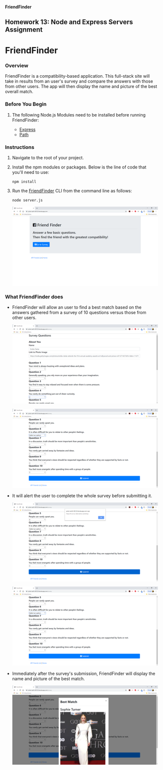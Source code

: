 #### FriendFinder
Homework 13: Node and Express Servers Assignment
---
# FriendFinder

### Overview

FriendFinder is a compatibility-based application. This full-stack site will take in results from an user's survey and compare the answers with those from other users. The app will then display the name and picture of the best overall match.

### Before You Begin

1. The following Node.js Modules need to be installed before running FriendFinder:

    - [Express](https://www.npmjs.com/package/express)
    - [Path](https://www.npmjs.com/package/path)

### Instructions

1. Navigate to the root of your project.

2. Install the npm modules or packages. Below is the line of code that you'll need to use:
    ```
    npm install
    ```
3. Run the [FriendFinder](https://polar-earth-08125.herokuapp.com/) CLI from the command line as follows:
	```
	node server.js
	```
	![Browser](https://github.com/gromanbb/FriendFinder/blob/master/demo/FriendFinder_Home.png)

### What FriendFinder does

- FriendFinder will allow an user to find a best match based on the answers gathered from a survey of 10 questions versus those from other users.

  ![Survey](https://github.com/gromanbb/FriendFinder/blob/master/demo/FriendFinder_Survey_a.png)

  

  ![Survey](https://github.com/gromanbb/FriendFinder/blob/master/demo/FriendFinder_Survey_b.png)

  

- It will alert the user to complete the whole survey before submitting it.

  ![Validation](https://github.com/gromanbb/FriendFinder/blob/master/demo/FriendFinder_Validation_a.png)

  

  ![Validation](https://github.com/gromanbb/FriendFinder/blob/master/demo/FriendFinder_Validation_b.png)

  

- Immediately after the survey's submission, FriendFinder will display the name and picture of the best match.

	![Modal](https://github.com/gromanbb/FriendFinder/blob/master/demo/FriendFinder_BestMatch.png)
	
	
